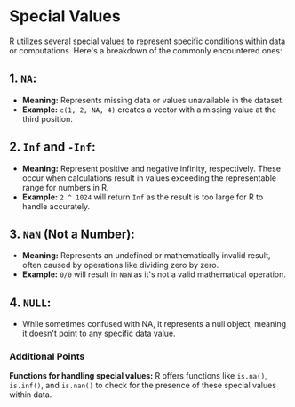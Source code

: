 # Special Values
R utilizes several special values to represent specific conditions within data or computations. Here's a breakdown of the commonly encountered ones:

## 1. `NA`:

- **Meaning:** Represents missing data or values unavailable in the dataset.
- **Example:** `c(1, 2, NA, 4)` creates a vector with a missing value at the third position.

## 2. `Inf` and `-Inf`:

- **Meaning:** Represent positive and negative infinity, respectively. These occur when calculations result in values exceeding the representable range for numbers in R.
- **Example:** `2 ^ 1024` will return `Inf` as the result is too large for R to handle accurately.

## 3. `NaN` (Not a Number):

- **Meaning:** Represents an undefined or mathematically invalid result, often caused by operations like dividing zero by zero.
- **Example:** `0/0` will result in `NaN` as it's not a valid mathematical operation.
## 4. `NULL`: 
- While sometimes confused with NA, it represents a null object, meaning it doesn't point to any specific data value.

### Additional Points
**Functions for handling special values:** R offers functions like `is.na()`, `is.inf()`, and `is.nan()` to check for the presence of these special values within data.
